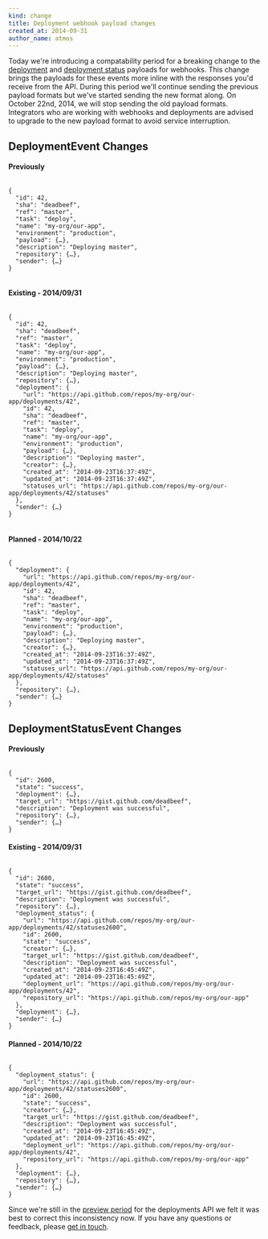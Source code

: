 ```yaml
---
kind: change
title: Deployment webhook payload changes
created_at: 2014-09-31
author_name: atmos
---
```


Today we're introducing a compatability period for a breaking change to the [deployment][1] and [deployment status][2] payloads for webhooks. This change brings the payloads for these events more inline with the responses you'd receive from the API. During this period we'll continue sending the previous payload formats but we've started sending the new format along. On October 22nd, 2014, we will stop sending the old payload formats. Integrators who are working with webhooks and deployments are advised to upgrade to the new payload format to avoid service interruption.

## DeploymentEvent Changes

#### Previously

<pre><code class="language-javascript">
{
  "id": 42,
  "sha": "deadbeef",
  "ref": "master",
  "task": "deploy",
  "name": "my-org/our-app",
  "environment": "production",
  "payload": {…},
  "description": "Deploying master",
  "repository": {…},
  "sender": {…}
}

</code></pre>

#### Existing - 2014/09/31

<pre><code class="language-javascript">
{
  "id": 42,
  "sha": "deadbeef",
  "ref": "master",
  "task": "deploy",
  "name": "my-org/our-app",
  "environment": "production",
  "payload": {…},
  "description": "Deploying master",
  "repository": {…},
  "deployment": {
    "url": "https://api.github.com/repos/my-org/our-app/deployments/42",
    "id": 42,
    "sha": "deadbeef",
    "ref": "master",
    "task": "deploy",
    "name": "my-org/our-app",
    "environment": "production",
    "payload": {…},
    "description": "Deploying master",
    "creator": {…},
    "created_at": "2014-09-23T16:37:49Z",
    "updated_at": "2014-09-23T16:37:49Z",
    "statuses_url": "https://api.github.com/repos/my-org/our-app/deployments/42/statuses"
  },
  "sender": {…}
}

</code></pre>

#### Planned - 2014/10/22

<pre><code class="language-javascript">
{
  "deployment": {
    "url": "https://api.github.com/repos/my-org/our-app/deployments/42",
    "id": 42,
    "sha": "deadbeef",
    "ref": "master",
    "task": "deploy",
    "name": "my-org/our-app",
    "environment": "production",
    "payload": {…},
    "description": "Deploying master",
    "creator": {…},
    "created_at": "2014-09-23T16:37:49Z",
    "updated_at": "2014-09-23T16:37:49Z",
    "statuses_url": "https://api.github.com/repos/my-org/our-app/deployments/42/statuses"
  },
  "repository": {…},
  "sender": {…}
}
</code></pre>

## DeploymentStatusEvent Changes

#### Previously

<pre><code class="language-javascript">
{
  "id": 2600,
  "state": "success",
  "deployment": {…},
  "target_url": "https://gist.github.com/deadbeef",
  "description": "Deployment was successful",
  "repository": {…},
  "sender": {…}
}
</code></pre>

#### Existing - 2014/09/31

<pre><code class="language-javascript">
{
  "id": 2600,
  "state": "success",
  "target_url": "https://gist.github.com/deadbeef",
  "description": "Deployment was successful",
  "repository": {…},
  "deployment_status": {
    "url": "https://api.github.com/repos/my-org/our-app/deployments/42/statuses2600",
    "id": 2600,
    "state": "success",
    "creator": {…},
    "target_url": "https://gist.github.com/deadbeef",
    "description": "Deployment was successful",
    "created_at": "2014-09-23T16:45:49Z",
    "updated_at": "2014-09-23T16:45:49Z",
    "deployment_url": "https://api.github.com/repos/my-org/our-app/deployments/42",
    "repository_url": "https://api.github.com/repos/my-org/our-app"
  },
  "deployment": {…},
  "sender": {…}
}
</code></pre>

#### Planned - 2014/10/22

<pre><code class="language-javascript">
{
  "deployment_status": {
    "url": "https://api.github.com/repos/my-org/our-app/deployments/42/statuses2600",
    "id": 2600,
    "state": "success",
    "creator": {…},
    "target_url": "https://gist.github.com/deadbeef",
    "description": "Deployment was successful",
    "created_at": "2014-09-23T16:45:49Z",
    "updated_at": "2014-09-23T16:45:49Z",
    "deployment_url": "https://api.github.com/repos/my-org/our-app/deployments/42",
    "repository_url": "https://api.github.com/repos/my-org/our-app"
  },
  "deployment": {…},
  "repository": {…},
  "sender": {…}
}
</code></pre>

Since we're still in the [preview period][3] for the deployments API we felt it was best to correct this inconsistency now. If you have any questions or feedback, please [get in touch][get-in-touch].

[1]: https://developer.github.com/v3/activity/events/types/#deploymentevent
[2]: https://developer.github.com/v3/activity/events/types/#deploymentstatusevent
[3]: https://developer.github.com/changes/2014-01-09-preview-the-new-deployments-api/
[get-in-touch]: https://github.com/contact?form[subject]=Deployments+API
